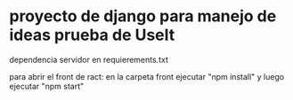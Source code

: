 # proyecto de django para manejo de ideas prueba de UseIt
dependencia servidor en requierements.txt

para abrir el front de ract:
en la carpeta front  ejecutar "npm install"
y luego ejecutar "npm start"